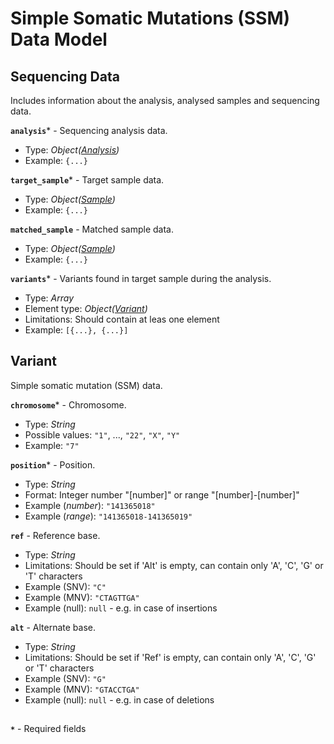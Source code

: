 # Simple Somatic Mutations (SSM) Data Model

## Sequencing Data
Includes information about the analysis, analysed samples and sequencing data.

**`analysis`*** - Sequencing analysis data.
- Type: _Object([Analysis](api-models-analysis.md))_
- Example: `{...}`

**`target_sample`*** - Target sample data. 
- Type: _Object([Sample](api-models-sample.md))_
- Example: `{...}`

**`matched_sample`** - Matched sample data.
- Type: _Object([Sample](api-models-sample.md))_
- Example: `{...}`

**`variants`*** - Variants found in target sample during the analysis.
- Type: _Array_
- Element type: _Object([Variant](api-models-ssm.md#variant))_
- Limitations: Should contain at leas one element
- Example: `[{...}, {...}]`

## Variant
Simple somatic mutation (SSM) data.

**`chromosome`*** - Chromosome.
- Type: _String_
- Possible values: `"1"`, ..., `"22"`, `"X"`, `"Y"`
- Example: `"7"`

**`position`*** - Position.
- Type: _String_
- Format: Integer number "[number]" or range "[number]-[number]"
- Example (_number_): `"141365018"`
- Example (_range_): `"141365018-141365019"`

**`ref`** - Reference base.
- Type: _String_
- Limitations: Should be set if 'Alt' is empty, can contain only 'A', 'C', 'G' or 'T' characters
- Example (SNV): `"C"`
- Example (MNV): `"CTAGTTGA"`
- Example (null): `null` - e.g. in case of insertions

**`alt`** - Alternate base.
- Type: _String_
- Limitations: Should be set if 'Ref' is empty, can contain only 'A', 'C', 'G' or 'T' characters
- Example (SNV): `"G"`
- Example (MNV): `"GTACCTGA"`
- Example (null): `null` - e.g. in case of deletions

##
**`*`** - Required fields
